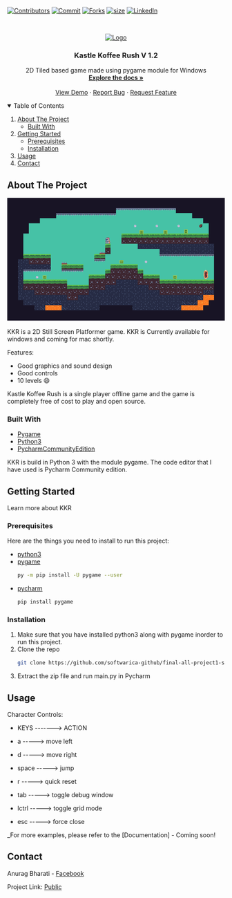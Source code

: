 <!--
*** Thanks othneildrew for providing this template
-->



<!-- PROJECT SHIELDS -->

[![Contributors][contributors-shield]][contributors-url]
[![Commit][commit-shield]][commit-url]
[![Forks][forks-shield]][forks-url]
[![size][size-shield]][size-url]
[![LinkedIn][linkedin-shield]][linkedin-url]



<!-- PROJECT LOGO -->
<br />
<p align="center">
  <a href="https://github.com/Anurag-Bharati/Koffee">
    <img src="https://github.com/softwarica-github/final-all-project1-st40008cem-Anurag-Bharati/blob/master/assets/images/logoKoffee.png" alt="Logo" width="80" height="80">
  </a>

  <h3 align="center">Kastle Koffee Rush V 1.2</h3>

  <p align="center">
    2D Tiled based game made using pygame module for Windows
    <br />
    <a href="https://github.com/softwarica-github/final-all-project1-st40008cem-Anurag-Bharati"><strong>Explore the docs »</strong></a>
    <br />
    <br />
    <a href="https://github.com/softwarica-github/final-all-project1-st40008cem-Anurag-Bharati">View Demo</a>
    ·
    <a href="https://github.com/softwarica-github/final-all-project1-st40008cem-Anurag-Bharati/issues">Report Bug</a>
    ·
    <a href="https://github.com/softwarica-github/final-all-project1-st40008cem-Anurag-Bharati/issues">Request Feature</a>
  </p>
</p>



<!-- TABLE OF CONTENTS -->
<details open="open">
  <summary>Table of Contents</summary>
  <ol>
    <li>
      <a href="#about-the-project">About The Project</a>
      <ul>
        <li><a href="#built-with">Built With</a></li>
      </ul>
    </li>
    <li>
      <a href="#getting-started">Getting Started</a>
      <ul>
        <li><a href="#prerequisites">Prerequisites</a></li>
        <li><a href="#installation">Installation</a></li>
      </ul>
    </li>
    <li><a href="#usage">Usage</a></li>
    <li><a href="#contact">Contact</a></li>
  </ol>
</details>



<!-- ABOUT THE PROJECT -->
## About The Project

[![Product Name Screen Shot][product-screenshot]](https://github.com/softwarica-github/final-all-project1-st40008cem-Anurag-Bharati/blob/master/assets/images/level5.png)

KKR is a 2D Still Screen Platformer game. KKR is Currently available for windows and coming for mac shortly.

Features:
* Good graphics and sound design
* Good controls
* 10 levels :smile:


Kastle Koffee Rush is a single player offline game and the game is completely free of cost to play and open source.

### Built With

* [Pygame](https://www.pygame.org/)
* [Python3](https://www.python.org/)
* [PycharmCommunityEdition](https://www.jetbrains.com/pycharm/download)

KKR is build in Python 3 with the module pygame. The code editor that I have used is Pycharm Community edition.


<!-- GETTING STARTED -->
## Getting Started

Learn more about KKR

### Prerequisites

Here are the things you need to install to run this project:
* [python3](https://www.python.org/about/gettingstarted/)
* [pygame](https://www.pygame.org/wiki/GettingStarted)
  ```sh
  py -m pip install -U pygame --user
  ```
* [pycharm](https://www.jetbrains.com/pycharm/download)
  ```sh
  pip install pygame
  ```

### Installation

1. Make sure that you have installed python3 along with pygame inorder to run this project.
2. Clone the repo
   ```sh
   git clone https://github.com/softwarica-github/final-all-project1-st40008cem-Anurag-Bharati.git
   ```
3. Extract the zip file and run main.py in Pycharm


<!-- USAGE EXAMPLES -->
## Usage

Character Controls:

  - KEYS ------->  ACTION
  
  - a   ----->    move left
  - d   ----->    move right
  - space   -----> jump
  - r   ----->    quick reset
  - tab   ----->  toggle debug window
  - lctrl   -----> toggle grid mode
  - esc   ----->  force close

_For more examples, please refer to the [Documentation] - Coming soon!



<!-- CONTACT -->
## Contact

Anurag Bharati - [Facebook](https://www.facebook.com/frost.king.1042)

Project Link: [Public](https://github.com/Anurag-Bharati/Koffee)



<!-- MARKDOWN LINKS & IMAGES -->
<!-- https://www.markdownguide.org/basic-syntax/#reference-style-links -->
[commit-shield]: https://img.shields.io/github/commit-activity/m/Anurag-Bharati/Koffee?style=for-the-badge
[commit-url]:https://github.com/Anurag-Bharati/Koffee/network
[contributors-shield]:https://img.shields.io/github/contributors/Anurag-Bharati/Koffee?style=for-the-badge
[contributors-url]: https://github.com/Anurag-Bharati/Koffee/graphs/contributors
[forks-shield]: https://img.shields.io/github/forks/Anurag-Bharati/Koffee?style=for-the-badge
[forks-url]: https://github.com/Anurag-Bharati/Koffeenetwork/members
[size-shield]: https://img.shields.io/github/languages/code-size/Anurag-Bharati/Koffee?style=for-the-badge
[size-url]: https://github.com/Anurag-Bharati/Koffee
[linkedin-shield]: https://img.shields.io/badge/-LinkedIn-black.svg?style=for-the-badge&logo=linkedin&colorB=555
[linkedin-url]: https://www.linkedin.com/in/anurag-bharati-5abb6820a/
[product-screenshot]: https://github.com/Anurag-Bharati/Koffee/blob/master/assets/images/level5.png
